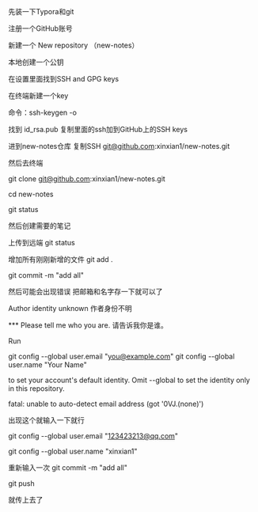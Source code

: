 先装一下Typora和git

注册一个GitHub账号

新建一个 New repository  （new-notes）

本地创建一个公钥

在设置里面找到SSH and GPG keys

在终端新建一个key

命令：ssh-keygen -o

找到 id_rsa.pub 复制里面的ssh加到GitHub上的SSH keys

进到new-notes仓库 复制SSH git@github.com:xinxian1/new-notes.git

然后去终端 

git clone git@github.com:xinxian1/new-notes.git

cd new-notes

git status

然后创建需要的笔记

上传到远端 git status

增加所有刚刚新增的文件 git add .

git commit -m "add all"

然后可能会出现错误 把邮箱和名字存一下就可以了

Author identity unknown                 作者身份不明

*** Please tell me who you are.          请告诉我你是谁。

Run

  git config --global user.email "you@example.com" 
  git config --global user.name "Your Name"

to set your account's default identity.
Omit --global to set the identity only in this repository.

fatal: unable to auto-detect email address (got '0VJ.(none)')

出现这个就输入一下就行

git config --global user.email "123423213@qq.com"

git config --global user.name "xinxian1"

重新输入一次  git commit -m "add all"

git push

就传上去了